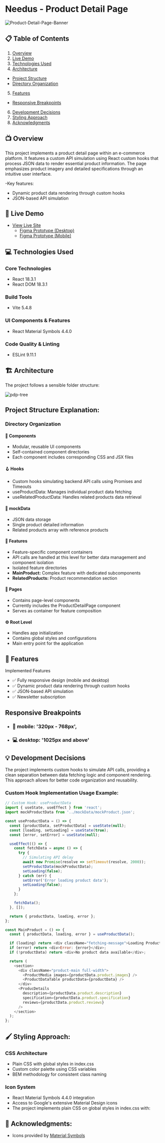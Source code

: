 # Needus - Product Detail Page
![Product-Detail-Page-Banner](https://github.com/user-attachments/assets/67db2e4e-bcf8-439e-848d-6dfb61bd0739)



## 📋 Table of Contents

1. [Overview](#overview)
2. [Live Demo](#live-demo)
3. [Technologies Used](#technologies-used)
4. [Architecture](#architecture)
  - [Project Structure](#project-structure-explanation)
  - [Directory Organization](#directory-organization)
5. [Features](#features)
  - [Responsive Breakpoints](#responsive-breakpoints)
6. [Development Decisions](#development-decisions)
7. [Styling Approach](#styling-approach)
8. [Acknowledgments](#acknowledgments)

## 📺 Overview
This project implements a product detail page within an e-commerce platform. It features a custom API simulation using React custom hooks that process JSON data to render essential product information. The page emphasizes product imagery and detailed specifications through an intuitive user interface.

-Key features:

- Dynamic product data rendering through custom hooks
- JSON-based API simulation


## 🚀 Live Demo
- [View Live Site](https://challenge-purple-fire.vercel.app/)
    - [Figma Prototype (Desktop)](https://www.figma.com/proto/23iDxcUBoDZMYEtYwNLpbM/%F0%9F%93%9D-Challenge?page-id=0%3A1&type=design&node-id=36-680&viewport=-455%2C1070%2C0.38&t=wQLMEU6uJaUaNpsj-1&scaling=min-zoom&starting-point-node-id=1%3A19)
    - [Figma Prototype (Mobile)](https://www.figma.com/proto/23iDxcUBoDZMYEtYwNLpbM/%F0%9F%93%9D-Challenge?page-id=10%3A48&type=design&node-id=36-479&viewport=-48%2C1623%2C0.56&t=l7KicZNjWxfkjOCP-1&scaling=scale-down&starting-point-node-id=10%3A49)

## 💻 Technologies Used
### Core Technologies
- React 18.3.1
- React DOM 18.3.1

### Build Tools
- Vite 5.4.8

### UI Components & Features
- React Material Symbols 4.4.0

### Code Quality & Linting
- ESLint 9.11.1


## 🏗️ Architecture
The project follows a sensible folder structure:

![pdp-tree](https://github.com/user-attachments/assets/726ecb8b-20e7-497f-ac3a-c2cf97438629)


## Project Structure Explanation:
### Directory Organization
#### 🧩 Components
- Modular, reusable UI components
- Self-contained component directories
- Each component includes corresponding CSS and JSX files

#### 🪝 Hooks
- Custom hooks simulating backend API calls using Promises and Timeouts
- useProductData: Manages individual product data fetching
- useRelatedProductData: Handles related products data retrieval

#### 💾 mockData
- JSON data storage
- Single product detailed information
- Related products array with reference products

#### 🔧 Features
- Feature-specific component containers
- API calls are handled at this level for better data management and component isolation
- Isolated feature directories
- **MainProduct:** Complex feature with dedicated subcomponents
- **RelatedProducts:** Product recommendation section

#### 📄 Pages
- Contains page-level components
- Currently includes the ProductDetailPage component
- Serves as container for feature composition

#### ⚙️ Root Level
- Handles app initialization
- Contains global styles and configurations
- Main entry point for the application

## 🎯 Features
Implemented Features

- ✅ Fully responsive design (mobile and desktop)
- ✅ Dynamic product data rendering through custom hooks
- ✅ JSON-based API simulation
- ✅ Newsletter subscription

## Responsive Breakpoints
- ### 📱 mobile: '320px - 768px',
- ### 💻 desktop: '1025px and above'
<!-- Paste screenshots -->


## 💡 Development Decisions
The project implements custom hooks to simulate API calls, providing a clean separation between data fetching logic and component rendering.
This approach allows for better code organization and reusability.

###  Custom Hook Implementation Usage Example:
```javascript
// Custom Hook: useProductData
import { useState, useEffect } from 'react';
import mockProductData from '../mockData/mockProduct.json';

const useProductData = () => {
  const [productData, setProductData] = useState(null);
  const [loading, setLoading] = useState(true);
  const [error, setError] = useState(null);

  useEffect(() => {
    const fetchData = async () => {
      try {
        // Simulating API delay
        await new Promise(resolve => setTimeout(resolve, 2000));
        setProductData(mockProductData);
        setLoading(false);
      } catch (err) {
        setError('Error loading product data');
        setLoading(false);
      }
    };

    fetchData();
  }, []);

  return { productData, loading, error };
};

```
```javascript
const MainProduct = () => {
  const { productData, loading, error } = useProductData();

  if (loading) return <div className="fetching-message">Loading Product...</div>;
  if (error) return <div>Error: {error}</div>;
  if (!productData) return <div>No product data available</div>;

  return (
    <section>
      <div className="product-main full-width">
        <ProductMedia images={productData.product.images} />
        <ProductDataTable productData={productData} />
      </div>
      <ProducDetails
        description={productData.product.description}
        specification={productData.product.specification}
        reviews={productData.product.reviews}
      />
    </section>
  );
};

```

## 🖌️ Styling Approach:

### CSS Architecture

- Plain CSS with global styles in index.css
- Custom color palette using CSS variables
- BEM methodology for consistent class naming

### Icon System

- React Material Symbols 4.4.0 integration
- Access to Google's extensive Material Design icons
- The project implements plain CSS on global styles in index.css with:

<!-- Paste screenshots -->

## 🙏 Acknowledgments:

- Icons provided by [Material Symbols](https://fonts.google.com/icons)
